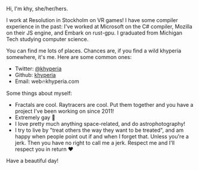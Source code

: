 Hi, I'm khy, she/her/hers.

I work at Resolution in Stockholm on VR games! I have some compiler experience in the past: I've worked at Microsoft on the C# compiler, Mozilla on their JS engine, and Embark on rust-gpu. I graduated from Michigan Tech studying computer science.

You can find me lots of places. Chances are, if you find a wild khyperia somewhere, it's me. Here are some common ones:

* Twitter: [@khyperia](https://twitter.com/khyperia)
* Github: [khyperia](https://github.com/khyperia)
* Email: web&#128293;khyperia.com

Some things about myself:

* Fractals are cool. Raytracers are cool. Put them together and you have a project I've been working on since 2011!
* Extremely gay &#127752;
* I love pretty much anything space-related, and do astrophotography!
* I try to live by "treat others the way they want to be treated", and am happy when people point out if and when I forget that. Unless you're a jerk. Then you have no right to call me a jerk. Respect me and I'll respect you in return &#10084;

Have a beautiful day!
